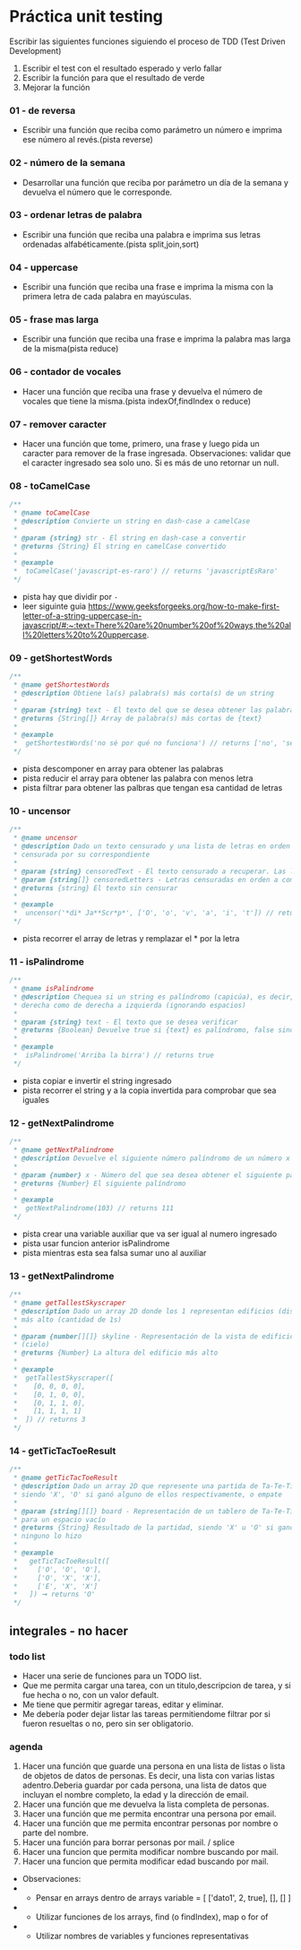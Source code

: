 # Práctica unit testing

Escribir las siguientes funciones siguiendo el proceso de TDD (Test Driven Development)

1. Escribir el test con el resultado esperado y verlo fallar
2. Escribir la función para que el resultado de verde
3. Mejorar la función

### 01 - de reversa

- Escribir una función que reciba como parámetro un número e imprima ese número al revés.(pista reverse)

### 02 - número de la semana

- Desarrollar una función que reciba por parámetro un día de la semana y devuelva el número que le corresponde.

### 03 - ordenar letras de palabra

- Escribir una función que reciba una palabra e imprima sus letras ordenadas alfabéticamente.(pista split,join,sort)

### 04 - uppercase

- Escribir una función que reciba una frase e imprima la misma con la primera letra de cada palabra en mayúsculas.

### 05 - frase mas larga

- Escribir una función que reciba una frase e imprima la palabra mas larga de la misma(pista reduce)

### 06 - contador de vocales

- Hacer una función que reciba una frase y devuelva el número de vocales que tiene la misma.(pista indexOf,findIndex o reduce)

### 07 - remover caracter

- Hacer una función que tome, primero, una frase y luego pida un caracter para remover de la frase ingresada.
  Observaciones: validar que el caracter ingresado sea solo uno. Si es más de uno retornar un null.

### 08 - toCamelCase

```javascript
/**
 * @name toCamelCase
 * @description Convierte un string en dash-case a camelCase
 *
 * @param {string} str - El string en dash-case a convertir
 * @returns {String} El string en camelCase convertido
 *
 * @example
 *  toCamelCase('javascript-es-raro') // returns 'javascriptEsRaro'
 */
```

- pista hay que dividir por `-`
- leer siguinte guia https://www.geeksforgeeks.org/how-to-make-first-letter-of-a-string-uppercase-in-javascript/#:~:text=There%20are%20number%20of%20ways,the%20all%20letters%20to%20uppercase.

### 09 - getShortestWords

```javascript
/**
 * @name getShortestWords
 * @description Obtiene la(s) palabra(s) más corta(s) de un string
 *
 * @param {string} text - El texto del que se desea obtener las palabras
 * @returns {String[]} Array de palabra(s) más cortas de {text}
 *
 * @example
 *  getShortestWords('no sé por qué no funciona') // returns ['no', 'sé']
 */
```

- pista descomponer en array para obtener las palabras
- pista reducir el array para obtener las palabra con menos letra
- pista filtrar para obtener las palbras que tengan esa cantidad de letras

### 10 - uncensor

```javascript
/**
 * @name uncensor
 * @description Dado un texto censurado y una lista de letras en orden recupera el texto censurado reemplazando cada letra
 * censurada por su correspondiente
 *
 * @param {string} censoredText - El texto censurado a recuperar. Las letras censuradas se representan con *
 * @param {string[]} censoredLetters - Letras censuradas en orden a como corresponde al {censoredText}
 * @returns {string} El texto sin censurar
 *
 * @example
 *  uncensor('*di* Ja**Scr*p*', ['O', 'o', 'v', 'a', 'i', 't']) // returns 'Odio JavaScript'
 */
```

- pista recorrer el array de letras y remplazar el \* por la letra

### 11 - isPalindrome

```javascript
/**
 * @name isPalindrome
 * @description Chequea si un string es palíndromo (capicúa), es decir, si puede ser leído de igual manera de izquierda a
 * derecha como de derecha a izquierda (ignorando espacios)
 *
 * @param {string} text - El texto que se desea verificar
 * @returns {Boolean} Devuelve true si {text} es palíndromo, false sino
 *
 * @example
 *  isPalindrome('Arriba la birra') // returns true
 */
```

- pista copiar e invertir el string ingresado
- pista recorrer el string y a la copia invertida para comprobar que sea iguales

### 12 - getNextPalindrome

```javascript
/**
 * @name getNextPalindrome
 * @description Devuelve el siguiente número palíndromo de un número x
 *
 * @param {number} x - Número del que sea desea obtener el siguiente palíndromo
 * @returns {Number} El siguiente palíndromo
 *
 * @example
 *  getNextPalindrome(103) // returns 111
 */
```

- pista crear una variable auxiliar que va ser igual al numero ingresado
- pista usar funcion anterior isPalindrome
- pista mientras esta sea falsa sumar uno al auxiliar

### 13 - getNextPalindrome

```javascript
/**
 * @name getTallestSkyscraper
 * @description Dado un array 2D donde los 1 representan edificios (dispuestos verticalmente), devuelve la altura del edificio
 * más alto (cantidad de 1s)
 *
 * @param {number[][]} skyline - Representación de la vista de edificios de una ciudad, donde 1s son edificios y 0 el resto  *
 * (cielo)
 * @returns {Number} La altura del edificio más alto
 *
 * @example
 *  getTallestSkyscraper([
 *    [0, 0, 0, 0],
 *    [0, 1, 0, 0],
 *    [0, 1, 1, 0],
 *    [1, 1, 1, 1]
 *  ]) // returns 3
 */
```

### 14 - getTicTacToeResult

```javascript
/**
 * @name getTicTacToeResult
 * @description Dado un array 2D que represente una partida de Ta-Te-Ti, debe devolver un string indicando el resultado,
 * siendo 'X', 'O' si ganó alguno de ellos respectivamente, o empate
 *
 * @param {string[][]} board - Representación de un tablero de Ta-Te-Ti, usando 'X', 'O' para jugadas de cada jugador y 'E'
 * para un espacio vacío
 * @returns {String} Resultado de la partidad, siendo 'X' u 'O' si ganó alguno de ellos respectivamente, o 'Draw' (empate) si
 * ninguno lo hizo
 *
 * @example
 *   getTicTacToeResult([
 *     ['O', 'O', 'O'],
 *     ['O', 'X', 'X'],
 *     ['E', 'X', 'X']
 *   ]) ➞ returns 'O'
 */
```

## integrales - no hacer

### todo list

- Hacer una serie de funciones para un TODO list.
- Que me permita cargar una tarea, con un titulo,descripcion de tarea, y si fue hecha o no, con un valor default.
- Me tiene que permitir agregar tareas, editar y eliminar.
- Me debería poder dejar listar las tareas permitiendome filtrar por si fueron resueltas o no, pero sin ser obligatorio.

### agenda

1.  Hacer una función que guarde una persona en una lista de listas o lista de objetos de datos de personas. Es decir, una lista con varias listas adentro.Deberia guardar por cada persona, una lista de datos que incluyan el nombre completo, la edad y la dirección de email.
2.  Hacer una función que me devuelva la lista completa de personas.
3.  Hacer una función que me permita encontrar una persona por email.
4.  Hacer una función que me permita encontrar personas por nombre o parte del nombre.
5.  Hacer una función para borrar personas por mail. / splice
6.  Hacer una funcion que permita modificar nombre buscando por mail.
7.  Hacer una funcion que permita modificar edad buscando por mail.

- Observaciones:
- - Pensar en arrays dentro de arrays variable = [ ['dato1', 2, true], [], [] ]
- - Utilizar funciones de los arrays, find (o findIndex), map o for of
- - Utilizar nombres de variables y funciones representativas
